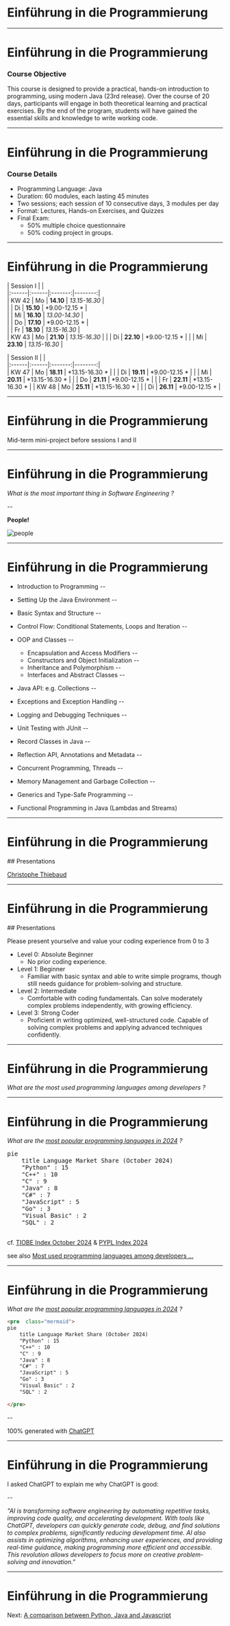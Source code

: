 # Einführung in die Programmierung

---

# Einführung in die Programmierung

### Course Objective

This course is designed to provide a practical, hands-on introduction to programming, using modern Java (23rd release). Over the course of 20 days, participants will engage in both theoretical learning and practical exercises. By the end of the program, students will have gained the essential skills and knowledge to write working code.

---

# Einführung in die Programmierung

### Course Details
* Programming Language: Java
* Duration: 60 modules, each lasting 45 minutes
* Two sessions; each session of 10 consecutive days, 3 modules per day
* Format: Lectures, Hands-on Exercises, and Quizzes
* Final Exam: 
    * 50% multiple choice questionnaire
    * 50% coding project in groups.

---

# Einführung in die Programmierung
                                        
| Session I |  |     
|:------|:------|:-------:|--------:|            
| KW 42 | Mo   | **14.10** |   *13.15-16.30* |    
|       | Di   | **15.10** |   *9.00-12.15 * |    
|       | Mi   | **16.10** |   *13.00-14.30* |    
|       | Do   | **17.10** |   *9.00-12.15 * |    
|       | Fr   | **18.10** |   *13.15-16.30* |    
| KW 43 | Mo   | **21.10** |   *13.15-16.30* | 
|       | Di   | **22.10** |   *9.00-12.15 * | 
|       | Mi   | **23.10** |   *13.15-16.30* | 

| Session II |  |     
|:------|:------|:-------:|--------:|            
| KW 47 | Mo   |  **18.11** |  *13.15-16.30 * |
|       | Di   |  **19.11** |  *9.00-12.15  * |
|       | Mi   |  **20.11** |  *13.15-16.30 * |
|       | Do   |  **21.11** |  *9.00-12.15  * |
|       | Fr   |  **22.11** |  *13.15-16.30 * |
| KW 48 | Mo   |  **25.11** |  *13.15-16.30 * |
|       | Di   |  **26.11** |  *9.00-12.15  * |


---

# Einführung in die Programmierung

Mid-term mini-project before sessions I and II

---

# Einführung in die Programmierung

*What is the most important thing in Software Engineering ?*

--

**People!**

![people](/images/a-emoji-set-background-of-people-of-different-cultures-isolated-on-white-2H853E0.jpg)

---

# Einführung in die Programmierung

* Introduction to Programming
--

* Setting Up the Java Environment
--

* Basic Syntax and Structure
--

* Control Flow: Conditional Statements, Loops and Iteration
--

* OOP and Classes
--

    * Encapsulation and Access Modifiers
--
    * Constructors and Object Initialization
--
    * Inheritance and Polymorphism
--
    * Interfaces and Abstract Classes
--

* Java API: e.g. Collections
--

* Exceptions and Exception Handling
--

* Logging and Debugging Techniques
--

* Unit Testing with JUnit
--

* Record Classes in Java
--

* Reflection API, Annotations and Metadata
--

* Concurrent Programming, Threads
--

* Memory Management and Garbage Collection
--

* Generics and Type-Safe Programming
--

* Functional Programming in Java (Lambdas and Streams)


---

# Einführung in die Programmierung

## Presentations

[Christophe Thiebaud](https://www.linkedin.com/in/cthiebaud/)


---

# Einführung in die Programmierung

## Presentations

Please present yourselve and value your coding experience from 0 to 3

* Level 0: Absolute Beginner
    * No prior coding experience. 
* Level 1: Beginner
    * Familiar with basic syntax and able to write simple programs, though still needs guidance for problem-solving and structure.
* Level 2: Intermediate
    * Comfortable with coding fundamentals. Can solve moderately complex problems independently, with growing efficiency.
* Level 3: Strong Coder
    * Proficient in writing optimized, well-structured code. Capable of solving complex problems and applying advanced techniques confidently.


---

# Einführung in die Programmierung

*What are the most used programming languages among developers ?*

---

# Einführung in die Programmierung

*What are the [most popular programming languages in 2024](https://www.google.com/search?q=Most+popular+programming+languages+in+20240) ?*

<pre  class="mermaid">
pie
    title Language Market Share (October 2024)
    "Python" : 15
    "C++" : 10
    "C" : 9
    "Java" : 8
    "C#" : 7
    "JavaScript" : 5
    "Go" : 3
    "Visual Basic" : 2
    "SQL" : 2

</pre>

cf. [TIOBE Index October 2024](https://www.techrepublic.com/article/tiobe-index-news-october-2024-rust-climbs-the-ranks/)
& [PYPL Index 2024](https://www.orientsoftware.com/blog/most-popular-programming-languages/)

see also [Most used programming languages among developers &hellip;](https://www.statista.com/statistics/793628/worldwide-developer-survey-most-used-languages/)

---

# Einführung in die Programmierung

*What are the [most popular programming languages in 2024](https://www.google.com/search?q=Most+popular+programming+languages+in+20240) ?*

```html
<pre  class="mermaid">
pie
    title Language Market Share (October 2024)
    "Python" : 15
    "C++" : 10
    "C" : 9
    "Java" : 8
    "C#" : 7
    "JavaScript" : 5
    "Go" : 3
    "Visual Basic" : 2
    "SQL" : 2

</pre>
```

--

100% generated with [ChatGPT](https://chatgpt.com/c/6707f8b7-404c-8010-83e2-d64b5cf77c63)

---

# Einführung in die Programmierung

I asked ChatGPT to explain me why ChatGPT is good:

--

*"AI is transforming software engineering by automating repetitive tasks, improving code quality, and accelerating development. With tools like ChatGPT, developers can quickly generate code, debug, and find solutions to complex problems, significantly reducing development time. AI also assists in optimizing algorithms, enhancing user experiences, and providing real-time guidance, making programming more efficient and accessible. This revolution allows developers to focus more on creative problem-solving and innovation."*

---

# Einführung in die Programmierung

Next: [A comparison between Python, Java and Javascript](http://localhost:3030/slides/?../einfuehrung/00.md#1)